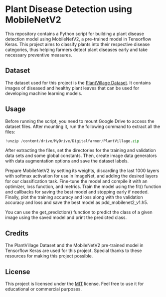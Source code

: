# Plant Disease Detection using MobileNetV2

This repository contains a Python script for building a plant disease detection model using MobileNetV2, a pre-trained model in Tensorflow Keras. This project aims to classify plants into their respective disease categories, thus helping farmers detect plant diseases early and take necessary preventive measures.

## Dataset

The dataset used for this project is the [PlantVillage Dataset](https://www.kaggle.com/datasets/abdallahalidev/plantvillage-dataset). It contains images of diseased and healthy plant leaves that can be used for developing machine learning models.

## Usage

Before running the script, you need to mount Google Drive to access the dataset files. After mounting it, run the following command to extract all the files:

```python
!unzip /content/drive/MyDrive/Digitalfarmer/PlantVillage.zip
```

After extracting the files, set the directories for the training and validation data sets and some global constants. Then, create image data generators with data augmentation options and save the dataset labels.

Prepare MobileNetV2 by setting its weights, discarding the last 1000 layers with softmax activation for use in ImageNet, and adding the desired layers for our classification task. Fine-tune the model and compile it with an optimizer, loss function, and metrics. Train the model using the fit() function and callbacks for saving the best model and stopping early if needed. Finally, plot the training accuracy and loss along with the validation accuracy and loss and save the best model as pdd_mobilenet2_v1.h5.

You can use the get_prediction() function to predict the class of a given image using the saved model and print the predicted class.

## Credits

The PlantVillage Dataset and the MobileNetV2 pre-trained model in Tensorflow Keras are used for this project. Special thanks to these resources for making this project possible.

## License

This project is licensed under the [MIT](https://opensource.org/licenses/MIT) license. Feel free to use it for educational or commercial purposes.
